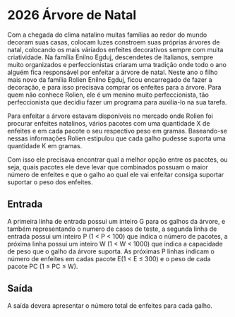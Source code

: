 
# 2026 Árvore de Natal

Com a chegada do clima natalino muitas famílias ao redor do mundo decoram suas casas, colocam luzes constroem suas próprias árvores de natal, colocando os mais váriados enfeites decorativos sempre com muita criatividade. Na família Enilno Egduj, descendetes de Italianos, sempre muito organizados e perfeccionistas criaram uma tradição onde todo o ano alguém fica responsável por enfeitar a árvore de natal. Neste ano o filho mais novo da família Rolien Enilno Egduj, ficou encarregado de fazer a decoração, e para isso precisava comprar os enfeites para a árvore. Para quem não conhece Rolien, ele é um menino muito perfeccionista, tão perfeccionista que decidiu fazer um programa para auxilia-lo na sua tarefa.

Para enfeitar a árvore estavam disponíveis no mercado onde Rolien foi procurar enfeites natalinos, vários pacotes com uma quantidade X de enfeites e em cada pacote o seu respectivo peso em gramas. Baseando-se nessas informações Rolien estipulou que cada galho pudesse suporta uma quantidade K em gramas.

Com isso ele precisava encontrar qual a melhor opção entre os pacotes, ou seja, quais pacotes ele deve levar que combinados possuam o maior número de enfeites e que o galho ao qual ele vai enfeitar consiga suportar suportar o peso dos enfeites.

## Entrada

A primeira linha de entrada possui um inteiro G para os galhos da árvore, e também representando o numero de casos de teste, a segunda linha de entrada possui um inteiro P (1 < P < 100) que indica o número de pacotes, a próxima linha possui um inteiro W (1 < W < 1000) que indica a capacidade de peso que o galho da árvore suporta. As próximas P linhas indicam o número de enfeites em cadas pacote E(1 < E ≤ 300) e o peso de cada pacote PC (1 ≤ PC ≤ W).

## Saída

A saída devera apresentar o número total de enfeites para cada galho.
